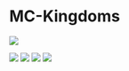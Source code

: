 # MC-Kingdoms
<img src="https://www.bisecthosting.com/images/CF/MCKingdoms/BH_MC_HEADER.webp" title="" alt=" " data-align="center">

[![](https://img.shields.io/discord/920716981303377952?style=for-the-badge&logo=discord&labelColor=95BD20&color=A6DBF8)](https://discord.gg/JyURxyJFxZ) ![](https://img.shields.io/badge/Rent%20a%20server-A6DBF8?labelColor=95BD20&style=for-the-badge&logo=Codeforces&logoColor=0C124C&color=A6DBF8) ![](https://img.shields.io/badge/Rent%20a%20server-A6DBF8?labelColor=95BD20&style=for-the-badge&logo=Codeforces&logoColor=0C124C&color=A6DBF8) ![](https://img.shields.io/badge/Our%20projects-96DC5F?labelColor=95BD20&style=for-the-badge&logo=curseforge&color=A6DBF8)

